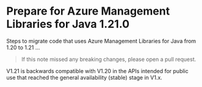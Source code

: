 # Prepare for Azure Management Libraries for Java 1.21.0 #

Steps to migrate code that uses Azure Management Libraries for Java from 1.20 to 1.21 ...

> If this note missed any breaking changes, please open a pull request.


V1.21 is backwards compatible with V1.20 in the APIs intended for public use that reached the general availability (stable) stage in V1.x.